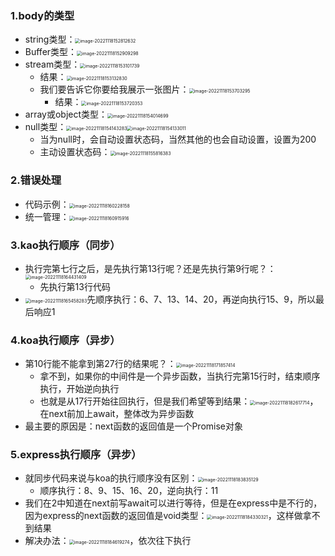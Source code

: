 ### 1.body的类型

- string类型：<img src="images/image-20221118152812632.png" alt="image-20221118152812632" style="zoom:50%;" />
- Buffer类型：<img src="images/image-20221118152909298.png" alt="image-20221118152909298" style="zoom:50%;" />
- stream类型：<img src="images/image-20221118153101739.png" alt="image-20221118153101739" style="zoom:50%;" />
  - 结果：<img src="images/image-20221118153132830.png" alt="image-20221118153132830" style="zoom:50%;" />
  - 我们要告诉它你要给我展示一张图片：<img src="images/image-20221118153703295.png" alt="image-20221118153703295" style="zoom:50%;" />
    - 结果：<img src="images/image-20221118153720353.png" alt="image-20221118153720353" style="zoom:50%;" />
- array或object类型：<img src="images/image-20221118154014699.png" alt="image-20221118154014699" style="zoom:50%;" />
- null类型：<img src="images/image-20221118154143283.png" alt="image-20221118154143283" style="zoom:50%;" /><img src="images/image-20221118154133011.png" alt="image-20221118154133011" style="zoom:50%;" />
  - 当为null时，会自动设置状态码，当然其他的也会自动设置，设置为200
  - 主动设置状态码：<img src="images/image-20221118155816383.png" alt="image-20221118155816383" style="zoom:50%;" />

### 2.错误处理

- 代码示例：<img src="images/image-20221118160228158.png" alt="image-20221118160228158" style="zoom:50%;" />
- 统一管理：<img src="images/image-20221118160915916.png" alt="image-20221118160915916" style="zoom:50%;" />

### 3.kao执行顺序（同步）

- 执行完第七行之后，是先执行第13行呢？还是先执行第9行呢？：<img src="images/image-20221118164431409.png" alt="image-20221118164431409" style="zoom:50%;" />
  - 先执行第13行代码
- <img src="images/image-20221118165458283.png" alt="image-20221118165458283" style="zoom:50%;" />先顺序执行：6、7、13、14、20，再逆向执行15、9，所以最后响应1

### 4.koa执行顺序（异步）

- 第10行能不能拿到第27行的结果呢？：<img src="images/image-20221118171857414.png" alt="image-20221118171857414" style="zoom:50%;" />
  - 拿不到，如果你的中间件是一个异步函数，当执行完第15行时，结束顺序执行，开始逆向执行
  - 也就是从17行开始往回执行，但是我们希望等到结果：<img src="images/image-20221118182617714.png" alt="image-20221118182617714" style="zoom:50%;" />，在next前加上await，整体改为异步函数
- 最主要的原因是：next函数的返回值是一个Promise对象

### 5.express执行顺序（异步）

- 就同步代码来说与koa的执行顺序没有区别：<img src="images/image-20221118183835129.png" alt="image-20221118183835129" style="zoom:50%;" />
  - 顺序执行：8、9、15、16、20，逆向执行：11
- 我们在2中知道在next前写await可以进行等待，但是在express中是不行的，因为express的next函数的返回值是void类型：<img src="images/image-20221118184330321.png" alt="image-20221118184330321" style="zoom:50%;" />，这样做拿不到结果
- 解决办法：<img src="images/image-20221118184619274.png" alt="image-20221118184619274" style="zoom:50%;" />，依次往下执行

